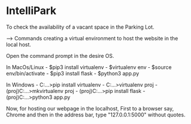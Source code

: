 # IntelliPark
To check the availability of a vacant space in the Parking Lot.

--> Commands creating a virtual environment to host the website in the local host.

Open the command prompt in the desire OS.

In MacOs/Linux - $pip3 install virtualenv - $virtualenv env - $source env/bin/activate - $pip3 install flask - $python3 app.py

In Windows - C:...>pip install virtualenv - C:...>virtualenv proj - (proj)C:...>mkvirtualenv proj - (proj)C:...>pip install flask - (proj)C:...>python3 app.py

Now, for hosting our webpage in the localhost, First to a browser say, Chrome and then in the address bar, type "127.0.0.1:5000" without quotes.

